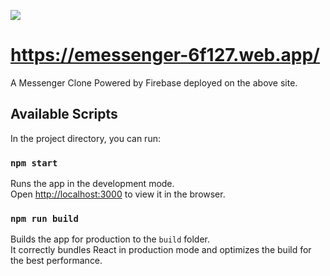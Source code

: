 ![](https://github.com/iRahulP/Messenger__CLONE/workflows/firebase%20hosting/badge.svg)


# https://emessenger-6f127.web.app/

A Messenger Clone Powered by Firebase deployed on the above site.

## Available Scripts

In the project directory, you can run:

### `npm start`

Runs the app in the development mode.\
Open [http://localhost:3000](http://localhost:3000) to view it in the browser.

### `npm run build`

Builds the app for production to the `build` folder.\
It correctly bundles React in production mode and optimizes the build for the best performance.
